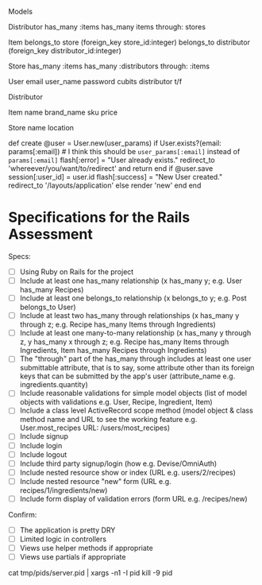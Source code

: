 Models

Distributor
has_many :items
has_many items through: stores

Item
belongs_to store (foreign_key store_id:integer)
belongs_to distributor (foreign_key distributor_id:integer)

Store
has_many :items
has_many :distributors through: :items

<!-- User
has_many items through: store -->

User
email
user_name
password
cubits
distributor t/f

Distributor

Item
name
brand_name
sku
price

Store
name
location

def create
  @user = User.new(user_params)
  if User.exists?(email: params[:email]) # I think this should be `user_params[:email]` instead of `params[:email]`
    flash[:error] = "User already exists." 
    redirect_to 'whereever/you/want/to/redirect' and return
  end
  if @user.save
    session[:user_id] = user.id
    flash[:success] = "New User created."
    redirect_to '/layouts/application'
  else
    render 'new'
  end
end




# Specifications for the Rails Assessment

Specs:
- [ ] Using Ruby on Rails for the project
- [ ] Include at least one has_many relationship (x has_many y; e.g. User has_many Recipes) 
- [ ] Include at least one belongs_to relationship (x belongs_to y; e.g. Post belongs_to User)
- [ ] Include at least two has_many through relationships (x has_many y through z; e.g. Recipe has_many Items through Ingredients)
- [ ] Include at least one many-to-many relationship (x has_many y through z, y has_many x through z; e.g. Recipe has_many Items through Ingredients, Item has_many Recipes through Ingredients)
- [ ] The "through" part of the has_many through includes at least one user submittable attribute, that is to say, some attribute other than its foreign keys that can be submitted by the app's user (attribute_name e.g. ingredients.quantity)
- [ ] Include reasonable validations for simple model objects (list of model objects with validations e.g. User, Recipe, Ingredient, Item)
- [ ] Include a class level ActiveRecord scope method (model object & class method name and URL to see the working feature e.g. User.most_recipes URL: /users/most_recipes)
- [ ] Include signup
- [ ] Include login
- [ ] Include logout
- [ ] Include third party signup/login (how e.g. Devise/OmniAuth)
- [ ] Include nested resource show or index (URL e.g. users/2/recipes)
- [ ] Include nested resource "new" form (URL e.g. recipes/1/ingredients/new)
- [ ] Include form display of validation errors (form URL e.g. /recipes/new)

Confirm:
- [ ] The application is pretty DRY
- [ ] Limited logic in controllers
- [ ] Views use helper methods if appropriate
- [ ] Views use partials if appropriate

cat tmp/pids/server.pid | xargs -n1 -I pid kill -9 pid